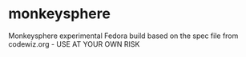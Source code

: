 # monkeysphere
Monkeysphere experimental Fedora build based on the spec file from codewiz.org - USE AT YOUR OWN RISK
